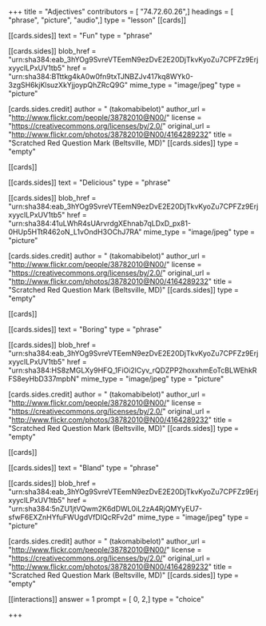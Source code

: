 +++
title = "Adjectives"
contributors = [ "74.72.60.26",]
headings = [ "phrase", "picture", "audio",]
type = "lesson"
[[cards]]

[[cards.sides]]
text = "Fun"
type = "phrase"

[[cards.sides]]
blob_href = "urn:sha384:eab_3hYOg9SvreVTEemN9ezDvE2E20DjTkvKyoZu7CPFZz9ErjxyycILPxUV1tb5"
href = "urn:sha384:BTttkg4kA0w0fn9txTJNBZJv417kq8WYk0-3zgSH6kjKlsuzXkYjjoypQhZRcQ9G"
mime_type = "image/jpeg"
type = "picture"

[cards.sides.credit]
author = " (takomabibelot)"
author_url = "http://www.flickr.com/people/38782010@N00/"
license = "https://creativecommons.org/licenses/by/2.0/"
original_url = "http://www.flickr.com/photos/38782010@N00/4164289232"
title = "Scratched Red Question Mark (Beltsville, MD)"
[[cards.sides]]
type = "empty"

[[cards]]

[[cards.sides]]
text = "Delicious"
type = "phrase"

[[cards.sides]]
blob_href = "urn:sha384:eab_3hYOg9SvreVTEemN9ezDvE2E20DjTkvKyoZu7CPFZz9ErjxyycILPxUV1tb5"
href = "urn:sha384:41uLWhR4sUArvrdgXEhnab7qLDxD_px81-0HUp5HTtR462oN_L1vOndH3OChJ7RA"
mime_type = "image/jpeg"
type = "picture"

[cards.sides.credit]
author = " (takomabibelot)"
author_url = "http://www.flickr.com/people/38782010@N00/"
license = "https://creativecommons.org/licenses/by/2.0/"
original_url = "http://www.flickr.com/photos/38782010@N00/4164289232"
title = "Scratched Red Question Mark (Beltsville, MD)"
[[cards.sides]]
type = "empty"

[[cards]]

[[cards.sides]]
text = "Boring"
type = "phrase"

[[cards.sides]]
blob_href = "urn:sha384:eab_3hYOg9SvreVTEemN9ezDvE2E20DjTkvKyoZu7CPFZz9ErjxyycILPxUV1tb5"
href = "urn:sha384:HS8zMGLXy9HFQ_1FiOi2lCyv_rQDZPP2hoxxhmEoTcBLWEhkRFS8eyHbD337mpbN"
mime_type = "image/jpeg"
type = "picture"

[cards.sides.credit]
author = " (takomabibelot)"
author_url = "http://www.flickr.com/people/38782010@N00/"
license = "https://creativecommons.org/licenses/by/2.0/"
original_url = "http://www.flickr.com/photos/38782010@N00/4164289232"
title = "Scratched Red Question Mark (Beltsville, MD)"
[[cards.sides]]
type = "empty"

[[cards]]

[[cards.sides]]
text = "Bland"
type = "phrase"

[[cards.sides]]
blob_href = "urn:sha384:eab_3hYOg9SvreVTEemN9ezDvE2E20DjTkvKyoZu7CPFZz9ErjxyycILPxUV1tb5"
href = "urn:sha384:5nZU1jtVQwm2K6dDWL0iL2zA4RjQMYyEU7-sfwF6EXZnHYfuFWUgdVfDIQcRFv2d"
mime_type = "image/jpeg"
type = "picture"

[cards.sides.credit]
author = " (takomabibelot)"
author_url = "http://www.flickr.com/people/38782010@N00/"
license = "https://creativecommons.org/licenses/by/2.0/"
original_url = "http://www.flickr.com/photos/38782010@N00/4164289232"
title = "Scratched Red Question Mark (Beltsville, MD)"
[[cards.sides]]
type = "empty"

[[interactions]]
answer = 1
prompt = [ 0, 2,]
type = "choice"

+++
